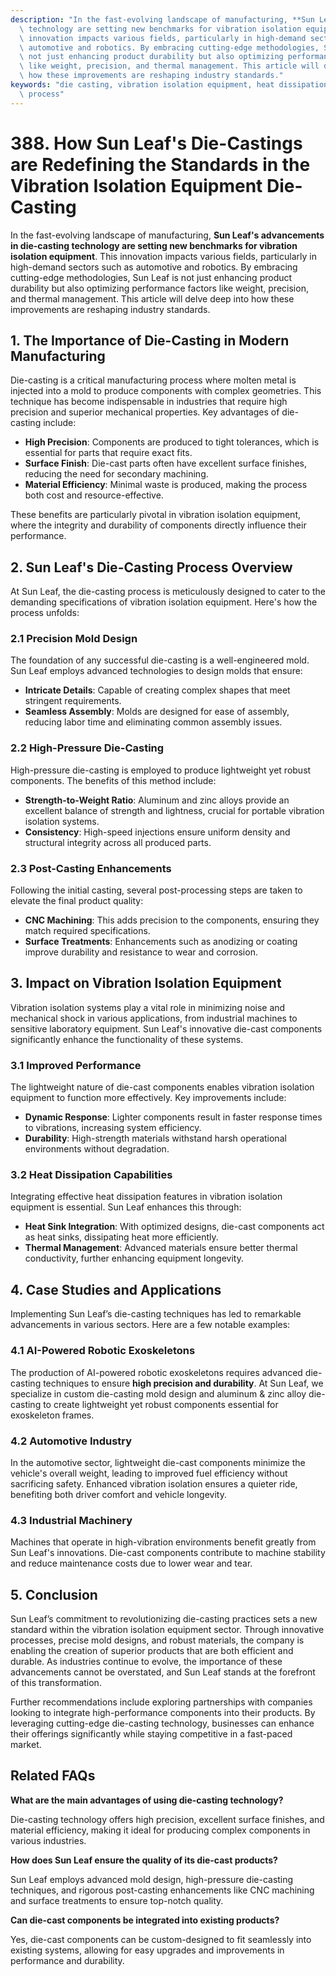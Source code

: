```yaml
---
description: "In the fast-evolving landscape of manufacturing, **Sun Leaf's advancements in die-casting\
  \ technology are setting new benchmarks for vibration isolation equipment**. This\
  \ innovation impacts various fields, particularly in high-demand sectors such as\
  \ automotive and robotics. By embracing cutting-edge methodologies, Sun Leaf is\
  \ not just enhancing product durability but also optimizing performance factors\
  \ like weight, precision, and thermal management. This article will delve deep into\
  \ how these improvements are reshaping industry standards."
keywords: "die casting, vibration isolation equipment, heat dissipation efficiency, die casting\
  \ process"
---
```

# 388. How Sun Leaf's Die-Castings are Redefining the Standards in the Vibration Isolation Equipment Die-Casting

In the fast-evolving landscape of manufacturing, **Sun Leaf's advancements in die-casting technology are setting new benchmarks for vibration isolation equipment**. This innovation impacts various fields, particularly in high-demand sectors such as automotive and robotics. By embracing cutting-edge methodologies, Sun Leaf is not just enhancing product durability but also optimizing performance factors like weight, precision, and thermal management. This article will delve deep into how these improvements are reshaping industry standards.

## 1. The Importance of Die-Casting in Modern Manufacturing

Die-casting is a critical manufacturing process where molten metal is injected into a mold to produce components with complex geometries. This technique has become indispensable in industries that require high precision and superior mechanical properties. Key advantages of die-casting include:

- **High Precision**: Components are produced to tight tolerances, which is essential for parts that require exact fits.
- **Surface Finish**: Die-cast parts often have excellent surface finishes, reducing the need for secondary machining.
- **Material Efficiency**: Minimal waste is produced, making the process both cost and resource-effective.

These benefits are particularly pivotal in vibration isolation equipment, where the integrity and durability of components directly influence their performance.

## 2. Sun Leaf's Die-Casting Process Overview

At Sun Leaf, the die-casting process is meticulously designed to cater to the demanding specifications of vibration isolation equipment. Here's how the process unfolds:

### 2.1 Precision Mold Design

The foundation of any successful die-casting is a well-engineered mold. Sun Leaf employs advanced technologies to design molds that ensure:

- **Intricate Details**: Capable of creating complex shapes that meet stringent requirements.
- **Seamless Assembly**: Molds are designed for ease of assembly, reducing labor time and eliminating common assembly issues.

### 2.2 High-Pressure Die-Casting

High-pressure die-casting is employed to produce lightweight yet robust components. The benefits of this method include:

- **Strength-to-Weight Ratio**: Aluminum and zinc alloys provide an excellent balance of strength and lightness, crucial for portable vibration isolation systems.
- **Consistency**: High-speed injections ensure uniform density and structural integrity across all produced parts.

### 2.3 Post-Casting Enhancements

Following the initial casting, several post-processing steps are taken to elevate the final product quality:

- **CNC Machining**: This adds precision to the components, ensuring they match required specifications.
- **Surface Treatments**: Enhancements such as anodizing or coating improve durability and resistance to wear and corrosion.

## 3. Impact on Vibration Isolation Equipment

Vibration isolation systems play a vital role in minimizing noise and mechanical shock in various applications, from industrial machines to sensitive laboratory equipment. Sun Leaf's innovative die-cast components significantly enhance the functionality of these systems.

### 3.1 Improved Performance

The lightweight nature of die-cast components enables vibration isolation equipment to function more effectively. Key improvements include:

- **Dynamic Response**: Lighter components result in faster response times to vibrations, increasing system efficiency.
- **Durability**: High-strength materials withstand harsh operational environments without degradation.

### 3.2 Heat Dissipation Capabilities

Integrating effective heat dissipation features in vibration isolation equipment is essential. Sun Leaf enhances this through:

- **Heat Sink Integration**: With optimized designs, die-cast components act as heat sinks, dissipating heat more efficiently.
- **Thermal Management**: Advanced materials ensure better thermal conductivity, further enhancing equipment longevity.

## 4. Case Studies and Applications

Implementing Sun Leaf’s die-casting techniques has led to remarkable advancements in various sectors. Here are a few notable examples:

### 4.1 AI-Powered Robotic Exoskeletons

The production of AI-powered robotic exoskeletons requires advanced die-casting techniques to ensure **high precision and durability**. At Sun Leaf, we specialize in custom die-casting mold design and aluminum & zinc alloy die-casting to create lightweight yet robust components essential for exoskeleton frames.

### 4.2 Automotive Industry

In the automotive sector, lightweight die-cast components minimize the vehicle's overall weight, leading to improved fuel efficiency without sacrificing safety. Enhanced vibration isolation ensures a quieter ride, benefiting both driver comfort and vehicle longevity.

### 4.3 Industrial Machinery

Machines that operate in high-vibration environments benefit greatly from Sun Leaf's innovations. Die-cast components contribute to machine stability and reduce maintenance costs due to lower wear and tear.

## 5. Conclusion

Sun Leaf’s commitment to revolutionizing die-casting practices sets a new standard within the vibration isolation equipment sector. Through innovative processes, precise mold designs, and robust materials, the company is enabling the creation of superior products that are both efficient and durable. As industries continue to evolve, the importance of these advancements cannot be overstated, and Sun Leaf stands at the forefront of this transformation.

Further recommendations include exploring partnerships with companies looking to integrate high-performance components into their products. By leveraging cutting-edge die-casting technology, businesses can enhance their offerings significantly while staying competitive in a fast-paced market.

## Related FAQs

**What are the main advantages of using die-casting technology?**

Die-casting technology offers high precision, excellent surface finishes, and material efficiency, making it ideal for producing complex components in various industries.

**How does Sun Leaf ensure the quality of its die-cast products?**

Sun Leaf employs advanced mold design, high-pressure die-casting techniques, and rigorous post-casting enhancements like CNC machining and surface treatments to ensure top-notch quality.

**Can die-cast components be integrated into existing products?**

Yes, die-cast components can be custom-designed to fit seamlessly into existing systems, allowing for easy upgrades and improvements in performance and durability.

